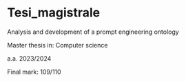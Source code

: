 # Tesi_magistrale

Analysis and development of a prompt engineering ontology

Master thesis in: Computer science

a.a. 2023/2024

Final mark: 109/110